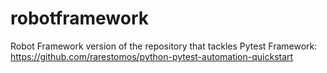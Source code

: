 # robotframework
Robot Framework version of the repository that tackles Pytest Framework: https://github.com/rarestomos/python-pytest-automation-quickstart
